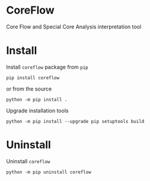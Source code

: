 # CoreFlow
Core Flow and Special Core Analysis interpretation tool

# Install

Install `coreflow` package from `pip`

    pip install coreflow

or from the source

    python -m pip install .

Upgrade installation tools

    python -m pip install --upgrade pip setuptools build

# Uninstall

Uninstall `coreflow`

    python -m pip uninstall coreflow
